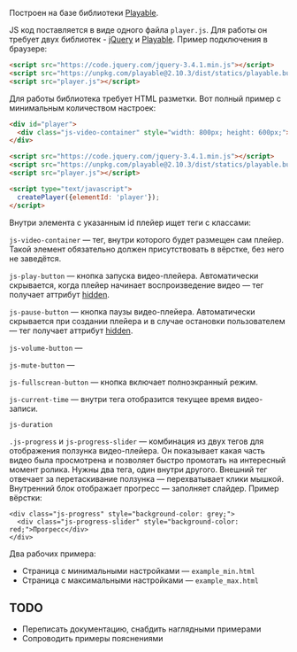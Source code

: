 <!-- Плейер будет создан с задержкой, после того как загрузятся все ресурсы на странице. Для этого используется событие `DOMContentLoaded`. Благодаря этой особенности можно вызывать функцию `createPlayer` раньше, чем загрузятся все необходимые библиотеки: jQuery и Playable.
 -->

Построен на базе библиотеки [Playable](https://wix.github.io/playable/).


JS код поставляется в виде одного файла `player.js`. Для работы он требует двух библиотек - [jQuery](https://jquery.com/) и [Playable](https://wix.github.io/playable/). Пример подключения в браузере:

```html
<script src="https://code.jquery.com/jquery-3.4.1.min.js"></script>
<script src="https://unpkg.com/playable@2.10.3/dist/statics/playable.bundle.min.js"></script>
<script src="player.js"></script>
```

Для работы библиотека требует HTML разметки. Вот полный пример с минимальным количеством настроек:

```html
<div id="player">
  <div class="js-video-container" style="width: 800px; height: 600px;"></div>
</div>

<script src="https://code.jquery.com/jquery-3.4.1.min.js"></script>
<script src="https://unpkg.com/playable@2.10.3/dist/statics/playable.bundle.min.js"></script>
<script src="player.js"></script>

<script type="text/javascript">
  createPlayer({elementId: 'player'});
</script>
```


Внутри элемента с указанным id плейер ищет теги с классами:

`js-video-container` — тег, внутри которого будет размещен сам плейер. Такой элемент обязательно должен присутствовать в вёрстке, без него не заведётся.

`js-play-button` — кнопка запуска видео-плейера. Автоматически скрывается, когда плейер начинает воспроизведение видео — тег получает аттрибут [hidden](https://developer.mozilla.org/ru/docs/Web/HTML/%D0%9E%D0%B1%D1%89%D0%B8%D0%B5_%D0%B0%D1%82%D1%80%D0%B8%D0%B1%D1%83%D1%82%D1%8B/hidden).

`js-pause-button` — кнопка паузы видео-плейера. Автоматически скрывается при создании плейера и в случае остановки пользователем — тег получает аттрибут [hidden](https://developer.mozilla.org/ru/docs/Web/HTML/%D0%9E%D0%B1%D1%89%D0%B8%D0%B5_%D0%B0%D1%82%D1%80%D0%B8%D0%B1%D1%83%D1%82%D1%8B/hidden).


`js-volume-button` —

`js-mute-button` —

`js-fullscrean-button` — кнопка включает полноэкранный режим.

`js-current-time` — внутри тега отобразится текущее время видео-записи.

`js-duration`

`.js-progress` и `js-progress-slider` — комбинация из двух тегов для отображения ползунка видео-плейера. Он показывает какая часть видео была просмотрена и позволяет быстро промотать на интересный момент ролика. Нужны два тега, один внутри другого. Внешний тег отвечает за перетаскивание ползунка — перехватывает клики мышкой. Внутренний блок отображает прогресс ­— заполняет слайдер. Пример вёрстки:

```
<div class="js-progress" style="background-color: grey;">
  <div class="js-progress-slider" style="background-color: red;">Прогресс</div>
</div>
```

Два рабочих примера:

- Страница с минимальными настройками — `example_min.html`
- Страница с максимальными настройками — `example_max.html`


## TODO


- Переписать документацию, снабдить наглядными примерами
- Сопроводить примеры пояснениями